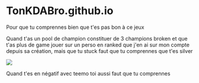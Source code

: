 # TonKDABro.github.io
<html>
  <head> Pour que tu comprennes bien que t'es pas bon à ce jeux <head/>
    <body>
      <br>     
      <p> Quand t'as un pool de champion constituer de 3 champions broken et que t'as plus de game jouer sur un perso en ranked que j'en ai sur mon compte depuis sa création, mais que tu stuck faut que tu comprennes que t'es silver </p>
      <img src="https://i.ytimg.com/vi/SoYDqLOIuVw/hqdefault.jpg"/>
      <br>     
      <p> Quand t'es en négatif avec teemo toi aussi faut que tu comprennes </p>
      </body>
</html>

